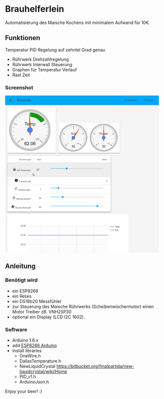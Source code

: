 # Brauhelferlein

Automatisierung des Maische Kochens mit minimalem Aufwand für 10€.

## Funktionen

Temperatur PID Regelung auf zehntel Grad genau

- Rührwerk Drehzahlregelung
- Rührwerk Interwall Steuerung
- Graphen für Temperatur Verlauf
- Rast Zeit

### Screenshot

![Screenshot](screenshot.png)

## Anleitung

### Benötigt wird

- ein ESP8266
- ein Relais
- ein DS18b20 Messfühler
- zur Steuerung des Maische Rührwerks (Scheibenwischermotor) einen Motor Treiber zB. VNH2SP30 
- optional ein Display (LCD I2C 1602).

### Software

- Arduino 1.6.x
- add [ESP8266 Arduino](https://github.com/esp8266/Arduino)
- Install libraries
  - OneWire.h
  - DallasTemperature.h
  - NewLiquidCrystal https://bitbucket.org/fmalpartida/new-liquidcrystal/wiki/Home
  - PID_v1.h
  - ArduinoJson.h

Enjoy your beer! :)